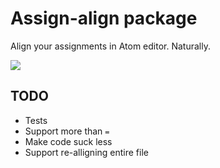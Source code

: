 # Assign-align package

Align your assignments in Atom editor. Naturally.

![](http://f.cl.ly/items/072l3R273s103V0H2R30/assign-align.gif)

## TODO

* Tests
* Support more than `=`
* Make code suck less
* Support re-alligning entire file
